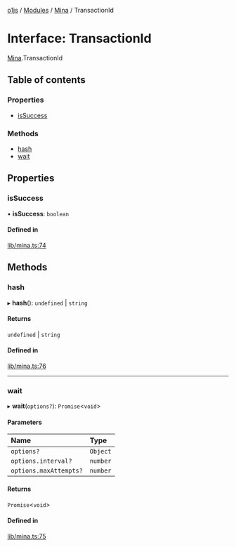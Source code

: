 [o1js](../README.md) / [Modules](../modules.md) / [Mina](../modules/Mina.md) / TransactionId

# Interface: TransactionId

[Mina](../modules/Mina.md).TransactionId

## Table of contents

### Properties

- [isSuccess](Mina.TransactionId.md#issuccess)

### Methods

- [hash](Mina.TransactionId.md#hash)
- [wait](Mina.TransactionId.md#wait)

## Properties

### isSuccess

• **isSuccess**: `boolean`

#### Defined in

[lib/mina.ts:74](https://github.com/o1-labs/o1js/blob/5d8e331/src/lib/mina.ts#L74)

## Methods

### hash

▸ **hash**(): `undefined` \| `string`

#### Returns

`undefined` \| `string`

#### Defined in

[lib/mina.ts:76](https://github.com/o1-labs/o1js/blob/5d8e331/src/lib/mina.ts#L76)

___

### wait

▸ **wait**(`options?`): `Promise`\<`void`\>

#### Parameters

| Name | Type |
| :------ | :------ |
| `options?` | `Object` |
| `options.interval?` | `number` |
| `options.maxAttempts?` | `number` |

#### Returns

`Promise`\<`void`\>

#### Defined in

[lib/mina.ts:75](https://github.com/o1-labs/o1js/blob/5d8e331/src/lib/mina.ts#L75)
